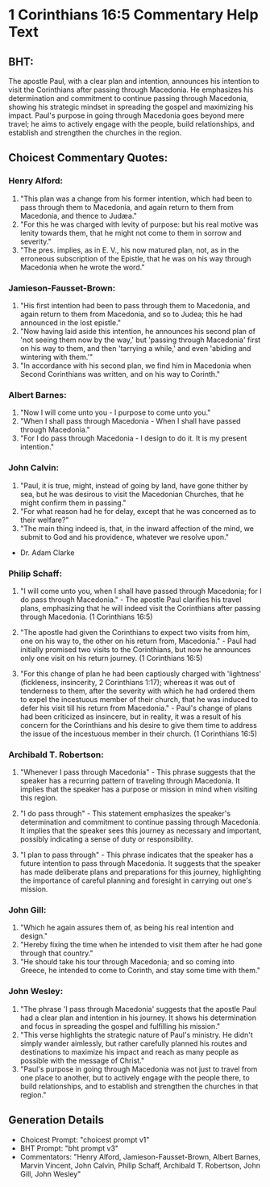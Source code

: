 # 1 Corinthians 16:5 Commentary Help Text

## BHT:
The apostle Paul, with a clear plan and intention, announces his intention to visit the Corinthians after passing through Macedonia. He emphasizes his determination and commitment to continue passing through Macedonia, showing his strategic mindset in spreading the gospel and maximizing his impact. Paul's purpose in going through Macedonia goes beyond mere travel; he aims to actively engage with the people, build relationships, and establish and strengthen the churches in the region.

## Choicest Commentary Quotes:
### Henry Alford:
1. "This plan was a change from his former intention, which had been to pass through them to Macedonia, and again return to them from Macedonia, and thence to Judæa." 
2. "For this he was charged with levity of purpose: but his real motive was lenity towards them, that he might not come to them in sorrow and severity." 
3. "The pres. implies, as in E. V., his now matured plan, not, as in the erroneous subscription of the Epistle, that he was on his way through Macedonia when he wrote the word."

### Jamieson-Fausset-Brown:
1. "His first intention had been to pass through them to Macedonia, and again return to them from Macedonia, and so to Judea; this he had announced in the lost epistle." 
2. "Now having laid aside this intention, he announces his second plan of 'not seeing them now by the way,' but 'passing through Macedonia' first on his way to them, and then 'tarrying a while,' and even 'abiding and wintering with them.'"
3. "In accordance with his second plan, we find him in Macedonia when Second Corinthians was written, and on his way to Corinth."

### Albert Barnes:
1. "Now I will come unto you - I purpose to come unto you."
2. "When I shall pass through Macedonia - When I shall have passed through Macedonia."
3. "For I do pass through Macedonia - I design to do it. It is my present intention."

### John Calvin:
1. "Paul, it is true, might, instead of going by land, have gone thither by sea, but he was desirous to visit the Macedonian Churches, that he might confirm them in passing."
2. "For what reason had he for delay, except that he was concerned as to their welfare?"
3. "The main thing indeed is, that, in the inward affection of the mind, we submit to God and his providence, whatever we resolve upon."

- Dr. Adam Clarke

### Philip Schaff:
1. "I will come unto you, when I shall have passed through Macedonia; for I do pass through Macedonia." - The apostle Paul clarifies his travel plans, emphasizing that he will indeed visit the Corinthians after passing through Macedonia. (1 Corinthians 16:5)

2. "The apostle had given the Corinthians to expect two visits from him, one on his way to, the other on his return from, Macedonia." - Paul had initially promised two visits to the Corinthians, but now he announces only one visit on his return journey. (1 Corinthians 16:5)

3. "For this change of plan he had been captiously charged with 'lightness' (fickleness, insincerity, 2 Corinthians 1:17); whereas it was out of tenderness to them, after the severity with which he had ordered them to expel the incestuous member of their church, that he was induced to defer his visit till his return from Macedonia." - Paul's change of plans had been criticized as insincere, but in reality, it was a result of his concern for the Corinthians and his desire to give them time to address the issue of the incestuous member in their church. (1 Corinthians 16:5)

### Archibald T. Robertson:
1. "Whenever I pass through Macedonia" - This phrase suggests that the speaker has a recurring pattern of traveling through Macedonia. It implies that the speaker has a purpose or mission in mind when visiting this region. 

2. "I do pass through" - This statement emphasizes the speaker's determination and commitment to continue passing through Macedonia. It implies that the speaker sees this journey as necessary and important, possibly indicating a sense of duty or responsibility. 

3. "I plan to pass through" - This phrase indicates that the speaker has a future intention to pass through Macedonia. It suggests that the speaker has made deliberate plans and preparations for this journey, highlighting the importance of careful planning and foresight in carrying out one's mission.

### John Gill:
1. "Which he again assures them of, as being his real intention and design."
2. "Hereby fixing the time when he intended to visit them after he had gone through that country."
3. "He should take his tour through Macedonia; and so coming into Greece, he intended to come to Corinth, and stay some time with them."

### John Wesley:
1. "The phrase 'I pass through Macedonia' suggests that the apostle Paul had a clear plan and intention in his journey. It shows his determination and focus in spreading the gospel and fulfilling his mission."
2. "This verse highlights the strategic nature of Paul's ministry. He didn't simply wander aimlessly, but rather carefully planned his routes and destinations to maximize his impact and reach as many people as possible with the message of Christ."
3. "Paul's purpose in going through Macedonia was not just to travel from one place to another, but to actively engage with the people there, to build relationships, and to establish and strengthen the churches in that region."


## Generation Details
- Choicest Prompt: "choicest prompt v1"
- BHT Prompt: "bht prompt v3"
- Commentators: "Henry Alford, Jamieson-Fausset-Brown, Albert Barnes, Marvin Vincent, John Calvin, Philip Schaff, Archibald T. Robertson, John Gill, John Wesley"
